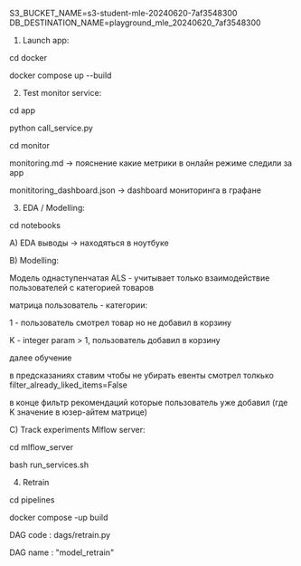 S3_BUCKET_NAME=s3-student-mle-20240620-7af3548300
DB_DESTINATION_NAME=playground_mle_20240620_7af3548300


1. Launch app:

cd docker


docker compose up --build


2. Test monitor service:

cd app


python call_service.py

cd monitor


monitoring.md -> пояснение какие метрики в онлайн режиме следили за app


monititoring_dashboard.json -> dashboard мониторинга в графане


3. EDA / Modelling:

cd notebooks


A) EDA выводы -> находяться в ноутбуке


B) Modelling:

Модель однаступенчатая ALS - учитывает только взаимодействие пользователей с категорией товаров

матрица пользователь - категории:


1 - пользователь смотрел товар но не добавил в корзину


K - integer param > 1, пользователь добавил в корзину

далее обучение

в предсказаниях ставим чтобы не убирать евенты смотрел толкько
filter_already_liked_items=False

в конце фильтр рекомендаций которые пользователь уже добавил (где K значение в юзер-айтем матрице)

C) Track experiments Mlflow server:


cd mlflow_server


bash run_services.sh


4. Retrain 


cd pipelines 


docker compose -up build


DAG code : dags/retrain.py


DAG name : "model_retrain"
